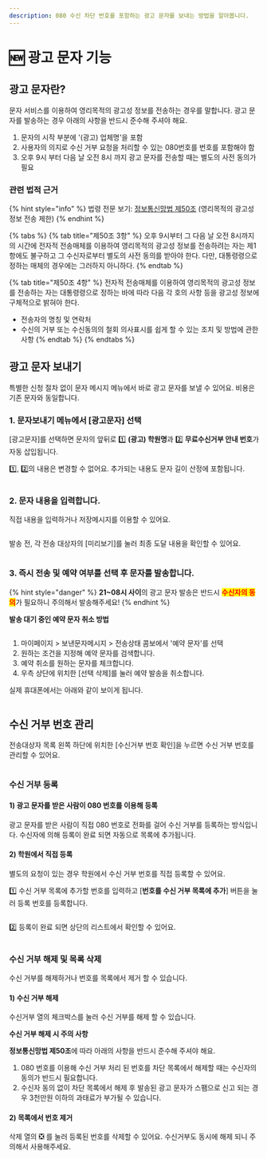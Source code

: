 ```yaml
---
description: 080 수신 차단 번호를 포함하는 광고 문자를 보내는 방법을 알아봅니다.
---
```


# 🆕 광고 문자 기능

## 광고 문자란?

문자 서비스를 이용하여 영리목적의 광고성 정보를 전송하는 경우를 말합니다. 광고 문자를 발송하는 경우 아래의 사항을 반드시 준수해 주셔야 해요.

1. 문자의 시작 부분에 '(광고) 업체명'을 포함
2. 사용자의 의지로 수신 거부 요청을 처리할 수 있는 080번호를 번호를 포함해야 함
3. 오후 9시 부터 다음 날 오전 8시 까지 광고 문자를 전송할 때는 별도의 사전 동의가 필요

### 관련 법적 근거

{% hint style="info" %}
법령 전문 보기: [정보통신망법 제50조](https://www.law.go.kr/LSW/lsLawLinkInfo.do?chrClsCd=010202\&lsJoLnkSeq=1000688185\&lsId=000030\&print=print) (영리목적의 광고성 정보 전송 제한)
{% endhint %}

{% tabs %}
{% tab title="제50조 3항" %}
오후 9시부터 그 다음 날 오전 8시까지의 시간에 전자적 전송매체를 이용하여 영리목적의 광고성 정보를 전송하려는 자는 제1항에도 불구하고 그 수신자로부터 별도의 사전 동의를 받아야 한다. 다만, 대통령령으로 정하는 매체의 경우에는 그러하지 아니하다.
{% endtab %}

{% tab title="제50조 4항" %}
전자적 전송매체를 이용하여 영리목적의 광고성 정보를 전송하는 자는 대통령령으로 정하는 바에 따라 다음 각 호의 사항 등을 광고성 정보에 구체적으로 밝혀야 한다.

* 전송자의 명칭 및 연락처
* 수신의 거부 또는 수신동의의 철회 의사표시를 쉽게 할 수 있는 조치 및 방법에 관한 사항
{% endtab %}
{% endtabs %}

## 광고 문자 보내기

특별한 신청 절차 없이 문자 메시지 메뉴에서 바로 광고 문자를 보낼 수 있어요. 비용은 기존 문자와 동일합니다.

### 1. 문자보내기 메뉴에서 \[광고문자] 선택

\[광고문자]를 선택하면 문자의 앞뒤로 1️⃣ **(광고) 학원명**과 2️⃣ **무료수신거부 안내 번호**가 자동 삽입됩니다.&#x20;

1️⃣, 2️⃣의 내용은 변경할 수 없어요. 추가되는 내용도 문자 길이 산정에 포함됩니다.

<figure><img src="../.gitbook/assets/image.png" alt=""><figcaption></figcaption></figure>

### 2. 문자 내용을 입력합니다.

직접 내용을 입력하거나 저장메시지를 이용할 수 있어요.

<div align="left">

<figure><img src="https://cf.channel.io/document/spaces/7945/usermedia/669f7d61d395b6efd2e4" alt=""><figcaption></figcaption></figure>

</div>

발송 전, 각 전송 대상자의 \[미리보기]를 눌러 최종 도달 내용을 확인할 수 있어요.

<figure><img src="../.gitbook/assets/CleanShot 2024-07-26 at 17.10.10.png" alt=""><figcaption></figcaption></figure>

### 3. 즉시 전송 및 예약 여부를 선택 후 문자를 발송합니다.

{% hint style="danger" %}
**21\~08시 사이**의 광고 문자 발송은 반드시 <mark style="color:red;">**수신자의 동의**</mark>가 필요하니 주의해서 발송해주세요!
{% endhint %}

**발송 대기 중인 예약 문자 취소 방법**

<figure><img src="../.gitbook/assets/CleanShot 2024-07-26 at 17.10.45.png" alt=""><figcaption></figcaption></figure>

1. 마이페이지 > 보낸문자메시지 > 전송상태 콤보에서 '예약 문자'를 선택
2. 원하는 조건을 지정해 예약 문자를 검색합니다.
3. 예약 취소를 원하는 문자를 체크합니다.
4. 우측 상단에 위치한 \[선택 삭제]를 눌러 예약 발송을 취소합니다.

실제 휴대폰에서는 아래와 같이 보이게 됩니다.

<figure><img src="https://cf.channel.io/document/spaces/7945/usermedia/669f6dc1d9c0a3aea97e" alt=""><figcaption></figcaption></figure>

## 수신 거부 번호 관리

전송대상자 목록 왼쪽 하단에 위치한 \[수신거부 번호 확인]을 누르면 수신 거부 번호를 관리할 수 있어요.

<figure><img src="../.gitbook/assets/CleanShot 2024-07-25 at 18.14.19 (1).png" alt=""><figcaption></figcaption></figure>

### 수신 거부 등록

#### 1) 광고 문자를 받은 사람이 080 번호를 이용해 등록

광고 문자를 받은 사람이 직접 080 번호로 전화를 걸어 수신 거부를 등록하는 방식입니다. 수신자에 의해 등록이 완료 되면 자동으로 목록에 추가됩니다.

#### 2) 학원에서 직접 등록

별도의 요청이 있는 경우 학원에서 수신 거부 번호를 직접 등록할 수 있어요.

1️⃣ 수신 거부 목록에 추가할 번호를 입력하고 \[**번호를 수신 거부 목록에 추가**] 버튼을 눌러 등록 번호를 등록합니다.

<figure><img src="../.gitbook/assets/CleanShot 2024-07-26 at 17.12.00.png" alt=""><figcaption></figcaption></figure>

2️⃣ 등록이 완료 되면 상단의 리스트에서 확인할 수 있어요.

<figure><img src="../.gitbook/assets/CleanShot 2024-07-26 at 17.12.30.png" alt=""><figcaption></figcaption></figure>

### 수신 거부 해제 및 목록 삭제

수신 거부를 해제하거나 번호를 목록에서 제거 할 수 있습니다.

#### 1) 수신 거부 해제

수신거부 열의 체크박스를 눌러 수신 거부를 해제 할 수 있습니다.

**수신 거부 해제 시 주의 사항**

**정보통신망법 제50조**에 따라 아래의 사항을 반드시 준수해 주셔야 해요.

1. 080 번호를 이용해 수신 거부 처리 된 번호를 차단 목록에서 해제할 때는 수신자의 동의가 반드시 필요합니다.
2. 수신자 동의 없이 차단 목록에서 해제 후 발송된 광고 문자가 스팸으로 신고 되는 경우 3천만원 이하의 과태료가 부가될 수 있습니다.

#### 2) 목록에서 번호 제거

삭제 열의 ❎ 를 눌러 등록된 번호를 삭제할 수 있어요. 수신거부도 동시에 해제 되니 주의해서 사용해주세요.

<figure><img src="../.gitbook/assets/CleanShot 2024-07-26 at 17.22.55.png" alt=""><figcaption></figcaption></figure>
